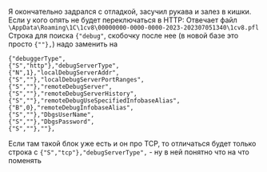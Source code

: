 Я окончательно задрался с отладкой, засучил рукава и залез в кишки. Если у кого опять не будет переключаться в HTTP:
Отвечает файл `\AppData\Roaming\1C\1cv8\00000000-0000-0000-2023-202307051340\1cv8.pfl`
Строка для поиска `{"debug"`, скобочку после  нее (в новой базе это просто `{""},`) надо заменить на 
```
{"debuggerType",
{"S","http"},"debugServerType",
{"N",1},"localDebugServerAddr",
{"S",""},"localDebugServerPortRanges",
{"S",""},"remoteDebugServer",
{"S",""},"remoteDebugServerHistory",
{"S",""},"remoteDebugUseSpecifiedInfobaseAlias",
{"B",0},"remoteDebugInfobaseAlias",
{"S",""},"DbgsUserName",
{"S",""},"DbgsPassword",
{"S",""},""},
```
Если там такой блок уже есть и он про TCP, то отличаться будет только строка с `{"S","tcp"},"debugServerType",` - ну в ней понятно что на что поменять